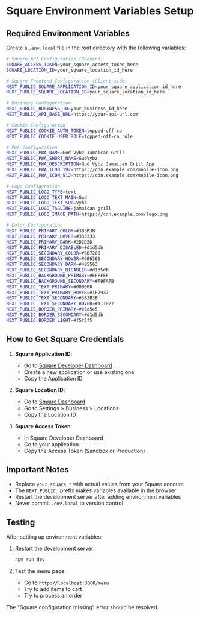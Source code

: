 # Square Environment Variables Setup

## Required Environment Variables

Create a `.env.local` file in the root directory with the following variables:

```bash
# Square API Configuration (Backend)
SQUARE_ACCESS_TOKEN=your_square_access_token_here
SQUARE_LOCATION_ID=your_square_location_id_here

# Square Frontend Configuration (Client-side)
NEXT_PUBLIC_SQUARE_APPLICATION_ID=your_square_application_id_here
NEXT_PUBLIC_SQUARE_LOCATION_ID=your_square_location_id_here

# Business Configuration
NEXT_PUBLIC_BUSINESS_ID=your_business_id_here
NEXT_PUBLIC_API_BASE_URL=https://your-api-url.com

# Cookie Configuration
NEXT_PUBLIC_COOKIE_AUTH_TOKEN=topped-off-co
NEXT_PUBLIC_COOKIE_USER_ROLE=topped-off-co_role

# PWA Configuration
NEXT_PUBLIC_PWA_NAME=Gud Vybz Jamaican Grill
NEXT_PUBLIC_PWA_SHORT_NAME=GudVybz
NEXT_PUBLIC_PWA_DESCRIPTION=Gud Vybz Jamaican Grill App
NEXT_PUBLIC_PWA_ICON_192=https://cdn.example.com/mobile-icon.png
NEXT_PUBLIC_PWA_ICON_512=https://cdn.example.com/mobile-icon.png

# Logo Configuration
NEXT_PUBLIC_LOGO_TYPE=text
NEXT_PUBLIC_LOGO_TEXT_MAIN=Gud
NEXT_PUBLIC_LOGO_TEXT_SUB=Vybz
NEXT_PUBLIC_LOGO_TAGLINE=jamaican grill
NEXT_PUBLIC_LOGO_IMAGE_PATH=https://cdn.example.com/logo.png

# Color Configuration
NEXT_PUBLIC_PRIMARY_COLOR=#3B3B3B
NEXT_PUBLIC_PRIMARY_HOVER=#333333
NEXT_PUBLIC_PRIMARY_DARK=#2D2D2D
NEXT_PUBLIC_PRIMARY_DISABLED=#d1d5db
NEXT_PUBLIC_SECONDARY_COLOR=#6B7280
NEXT_PUBLIC_SECONDARY_HOVER=#5B6366
NEXT_PUBLIC_SECONDARY_DARK=#4B5563
NEXT_PUBLIC_SECONDARY_DISABLED=#d1d5db
NEXT_PUBLIC_BACKGROUND_PRIMARY=#FFFFFF
NEXT_PUBLIC_BACKGROUND_SECONDARY=#F9FAFB
NEXT_PUBLIC_TEXT_PRIMARY=#000000
NEXT_PUBLIC_TEXT_PRIMARY_HOVER=#1F2937
NEXT_PUBLIC_TEXT_SECONDARY=#3B3B3B
NEXT_PUBLIC_TEXT_SECONDARY_HOVER=#111827
NEXT_PUBLIC_BORDER_PRIMARY=#e5e5e5
NEXT_PUBLIC_BORDER_SECONDARY=#d1d5db
NEXT_PUBLIC_BORDER_LIGHT=#f5f5f5
```

## How to Get Square Credentials

1. **Square Application ID**: 
   - Go to [Square Developer Dashboard](https://developer.squareup.com/apps)
   - Create a new application or use existing one
   - Copy the Application ID

2. **Square Location ID**:
   - Go to [Square Dashboard](https://squareup.com/dashboard)
   - Go to Settings > Business > Locations
   - Copy the Location ID

3. **Square Access Token**:
   - In Square Developer Dashboard
   - Go to your application
   - Copy the Access Token (Sandbox or Production)

## Important Notes

- Replace `your_square_*` with actual values from your Square account
- The `NEXT_PUBLIC_` prefix makes variables available in the browser
- Restart the development server after adding environment variables
- Never commit `.env.local` to version control

## Testing

After setting up environment variables:

1. Restart the development server:
   ```bash
   npm run dev
   ```

2. Test the menu page:
   - Go to `http://localhost:3000/menu`
   - Try to add items to cart
   - Try to process an order

The "Square configuration missing" error should be resolved.
